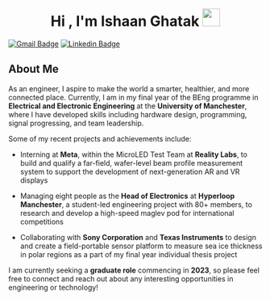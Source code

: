 <h1 align="center"><b>Hi , I'm Ishaan Ghatak </b><img src="https://media.giphy.com/media/hvRJCLFzcasrR4ia7z/giphy.gif" width="35"></h1>

[![Gmail Badge](https://img.shields.io/badge/-ishaanghatak@gmail.com-c14438?style=flat-square&logo=Gmail&logoColor=white&link=mailto:ishaanghatak@gmail.com)](mailto:ishaanghatak@gmail.com)
 [![Linkedin Badge](https://img.shields.io/badge/-ishaanghatak-blue?style=flat-square&logo=Linkedin&logoColor=white&link=https://www.linkedin.com/in/ishaanghatak/)](https://www.linkedin.com/in/ishaanghatak/)
 
## About Me
As an engineer, I aspire to make the world a smarter, healthier, and more connected place. Currently, I am in my final year of the BEng programme in **Electrical and Electronic Engineering** at the **University of Manchester**, where I have developed skills including hardware design, programming, signal progressing, and team leadership.

Some of my recent projects and achievements include:
- Interning at **Meta**, within the MicroLED Test Team at **Reality Labs**, to build and qualify a far-field, wafer-level beam profile measurement system to support the development of next-generation AR and VR displays

- Managing eight people as the **Head of Electronics** at **Hyperloop Manchester**, a student-led engineering project with 80+ members, to research and develop a high-speed maglev pod for international competitions

- Collaborating with **Sony Corporation** and **Texas Instruments** to design and create a field-portable sensor platform to measure sea ice thickness in polar regions as a part of my final year individual thesis project

I am currently seeking a **graduate role** commencing in **2023**, so please feel free to connect and reach out about any interesting opportunities in engineering or technology!
